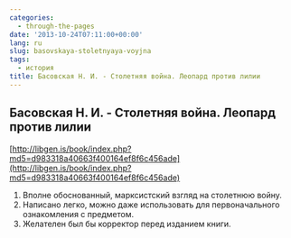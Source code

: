 ```yaml
---
categories:
  - through-the-pages
date: '2013-10-24T07:11:00+00:00'
lang: ru
slug: basovskaya-stoletnyaya-voyjna
tags:
  - история
title: Басовская Н. И. - Столетняя война. Леопард против лилии
---
```





## Басовская Н. И. - Столетняя война. Леопард против лилии

[http://libgen.is/book/index.php?md5=d983318a40663f400164ef8f6c456ade](http://libgen.is/book/index.php?md5=d983318a40663f400164ef8f6c456ade)  

1. Вполне обоснованный, марксистский взгляд на столетнюю войну.
2. Написано легко, можно даже использовать для первоначального ознакомления с предметом.
3. Желателен был бы корректор перед изданием книги.
